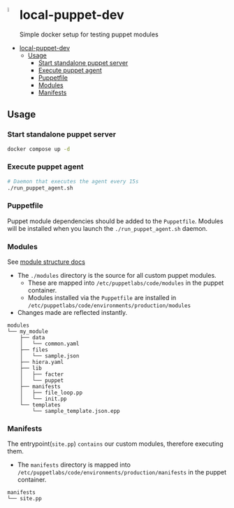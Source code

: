 # local-puppet-dev <img src="https://i.imgur.com/grQyxwI.png" width="5%" align="left"/>

Simple docker setup for testing puppet modules

- [local-puppet-dev](#local-puppet-dev)
  * [Usage](#usage)
    + [Start standalone puppet server](#start-standalone-puppet-server)
    + [Execute puppet agent](#execute-puppet-agent)
    + [Puppetfile](#puppetfile)
    + [Modules](#modules)
    + [Manifests](#manifests)

## Usage

### Start standalone puppet server

```bash
docker compose up -d
```

### Execute puppet agent

```bash
# Daemon that executes the agent every 15s
./run_puppet_agent.sh
```

### Puppetfile

Puppet module dependencies should be added to the `Puppetfile`. Modules will be installed when you launch the `./run_puppet_agent.sh` daemon.

### Modules

See [module structure docs](https://puppet.com/docs/puppet/latest/modules_fundamentals.html)

- The `./modules` directory is the source for all custom puppet modules.
  - These are mapped into `/etc/puppetlabs/code/modules` in the puppet container.
  - Modules installed via the `Puppetfile` are installed in `/etc/puppetlabs/code/environments/production/modules`
- Changes made are reflected instantly.

```text
modules
└── my_module
    ├── data
    │   └── common.yaml
    ├── files
    │   └── sample.json
    ├── hiera.yaml
    ├── lib
    │   ├── facter
    │   └── puppet
    ├── manifests
    │   ├── file_loop.pp
    │   └── init.pp
    └── templates
        └── sample_template.json.epp
```

### Manifests

The entrypoint(`site.pp`) `contains` our custom modules, therefore executing them.

- The `manifests` directory is mapped into `/etc/puppetlabs/code/environments/production/manifests` in the puppet container.

```text
manifests
└── site.pp
```
